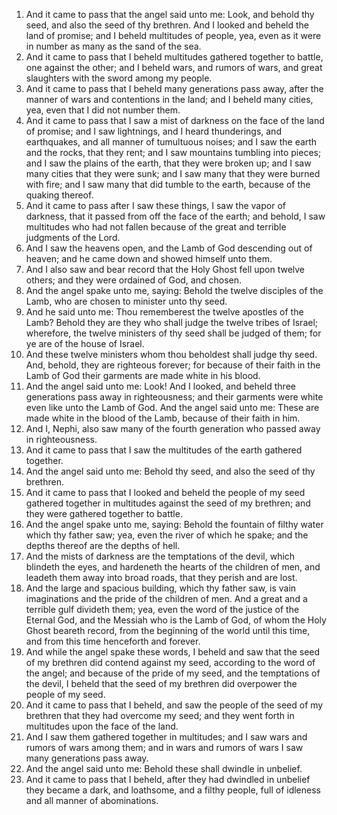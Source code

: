 1. And it came to pass that the angel said unto me: Look, and behold thy seed, and also the seed of thy brethren. And I looked and beheld the land of promise; and I beheld multitudes of people, yea, even as it were in number as many as the sand of the sea.
2. And it came to pass that I beheld multitudes gathered together to battle, one against the other; and I beheld wars, and rumors of wars, and great slaughters with the sword among my people.
3. And it came to pass that I beheld many generations pass away, after the manner of wars and contentions in the land; and I beheld many cities, yea, even that I did not number them.
4. And it came to pass that I saw a mist of darkness on the face of the land of promise; and I saw lightnings, and I heard thunderings, and earthquakes, and all manner of tumultuous noises; and I saw the earth and the rocks, that they rent; and I saw mountains tumbling into pieces; and I saw the plains of the earth, that they were broken up; and I saw many cities that they were sunk; and I saw many that they were burned with fire; and I saw many that did tumble to the earth, because of the quaking thereof.
5. And it came to pass after I saw these things, I saw the vapor of darkness, that it passed from off the face of the earth; and behold, I saw multitudes who had not fallen because of the great and terrible judgments of the Lord.
6. And I saw the heavens open, and the Lamb of God descending out of heaven; and he came down and showed himself unto them.
7. And I also saw and bear record that the Holy Ghost fell upon twelve others; and they were ordained of God, and chosen.
8. And the angel spake unto me, saying: Behold the twelve disciples of the Lamb, who are chosen to minister unto thy seed.
9. And he said unto me: Thou rememberest the twelve apostles of the Lamb? Behold they are they who shall judge the twelve tribes of Israel; wherefore, the twelve ministers of thy seed shall be judged of them; for ye are of the house of Israel.
10. And these twelve ministers whom thou beholdest shall judge thy seed. And, behold, they are righteous forever; for because of their faith in the Lamb of God their garments are made white in his blood.
11. And the angel said unto me: Look! And I looked, and beheld three generations pass away in righteousness; and their garments were white even like unto the Lamb of God. And the angel said unto me: These are made white in the blood of the Lamb, because of their faith in him.
12. And I, Nephi, also saw many of the fourth generation who passed away in righteousness.
13. And it came to pass that I saw the multitudes of the earth gathered together.
14. And the angel said unto me: Behold thy seed, and also the seed of thy brethren.
15. And it came to pass that I looked and beheld the people of my seed gathered together in multitudes against the seed of my brethren; and they were gathered together to battle.
16. And the angel spake unto me, saying: Behold the fountain of filthy water which thy father saw; yea, even the river of which he spake; and the depths thereof are the depths of hell.
17. And the mists of darkness are the temptations of the devil, which blindeth the eyes, and hardeneth the hearts of the children of men, and leadeth them away into broad roads, that they perish and are lost.
18. And the large and spacious building, which thy father saw, is vain imaginations and the pride of the children of men. And a great and a terrible gulf divideth them; yea, even the word of the justice of the Eternal God, and the Messiah who is the Lamb of God, of whom the Holy Ghost beareth record, from the beginning of the world until this time, and from this time henceforth and forever.
19. And while the angel spake these words, I beheld and saw that the seed of my brethren did contend against my seed, according to the word of the angel; and because of the pride of my seed, and the temptations of the devil, I beheld that the seed of my brethren did overpower the people of my seed.
20. And it came to pass that I beheld, and saw the people of the seed of my brethren that they had overcome my seed; and they went forth in multitudes upon the face of the land.
21. And I saw them gathered together in multitudes; and I saw wars and rumors of wars among them; and in wars and rumors of wars I saw many generations pass away.
22. And the angel said unto me: Behold these shall dwindle in unbelief.
23. And it came to pass that I beheld, after they had dwindled in unbelief they became a dark, and loathsome, and a filthy people, full of idleness and all manner of abominations.
